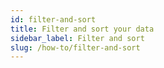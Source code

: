 ```yaml
---
id: filter-and-sort
title: Filter and sort your data
sidebar_label: Filter and sort
slug: /how-to/filter-and-sort
---
```

